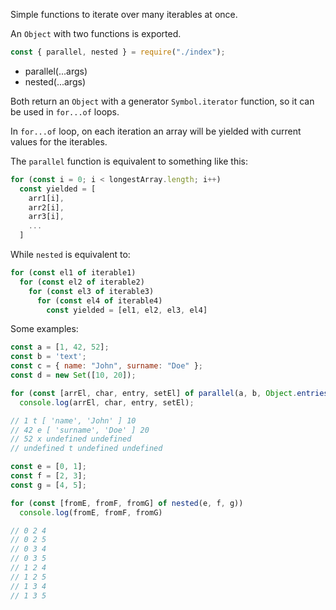 Simple functions to iterate over many iterables at once.

An `Object` with two functions is exported.

```js
const { parallel, nested } = require("./index");
```

* parallel(...args)
* nested(...args)

Both return an `Object` with a generator `Symbol.iterator` function, so it can be used in `for...of` loops.

In `for...of` loop, on each iteration an array will be yielded with current values for the iterables.

The `parallel` function is equivalent to something like this:

```js
for (const i = 0; i < longestArray.length; i++)
  const yielded = [
    arr1[i],
    arr2[i],
    arr3[i],
    ...
  ]
```

While `nested` is equivalent to:

```js
for (const el1 of iterable1)
  for (const el2 of iterable2)
    for (const el3 of iterable3)
      for (const el4 of iterable4)
        const yielded = [el1, el2, el3, el4]
```
Some examples:

```js
const a = [1, 42, 52];
const b = 'text';
const c = { name: "John", surname: "Doe" };
const d = new Set([10, 20]);

for (const [arrEl, char, entry, setEl] of parallel(a, b, Object.entries(c), d))
  console.log(arrEl, char, entry, setEl);

// 1 t [ 'name', 'John' ] 10
// 42 e [ 'surname', 'Doe' ] 20
// 52 x undefined undefined
// undefined t undefined undefined

const e = [0, 1];
const f = [2, 3];
const g = [4, 5];

for (const [fromE, fromF, fromG] of nested(e, f, g))
  console.log(fromE, fromF, fromG)

// 0 2 4
// 0 2 5
// 0 3 4
// 0 3 5
// 1 2 4
// 1 2 5
// 1 3 4
// 1 3 5
```